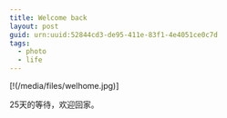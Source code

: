 ```yaml
---
title: Welcome back
layout: post
guid: urn:uuid:52844cd3-de95-411e-83f1-4e4051ce0c7d
tags:
  - photo
  - life
---
```


[!(/media/files/welhome.jpg)]

25天的等待，欢迎回家。
